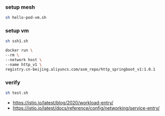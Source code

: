 
### setup mesh
```sh
sh hello-pod-vm.sh
```

### setup vm
```sh
sh ssh1.sh

docker run \
--rm \
--network host \
--name http_v1 \
registry.cn-beijing.aliyuncs.com/asm_repo/http_springboot_v1:1.0.1
```

### verify
```sh
sh test.sh
```

- https://istio.io/latest/blog/2020/workload-entry/
- https://istio.io/latest/docs/reference/config/networking/service-entry/